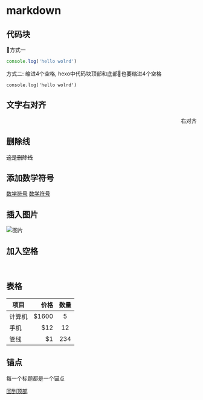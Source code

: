 ﻿# markdown

## 代码块

方式一
```js
console.log('hello wolrd')
```
方式二: 缩进4个空格, hexo中代码块顶部和底部也要缩进4个空格
    
    console.log('hello wolrd')
    

## 文字右对齐

<p align="right">右对齐</p>

## 删除线
~~这是删除线~~
## 添加数学符号
[数学符号](http://jzqt.github.io/2015/06/30/Markdown%E4%B8%AD%E5%86%99%E6%95%B0%E5%AD%A6%E5%85%AC%E5%BC%8F/)
[数学符号](http://mohu.org/info/symbols/symbols.htm)

## 插入图片
![图片](图片链接)

## 加入空格
&ensp;

## 表格

| 项目        | 价格   |  数量  |
| --------   | -----:  | :----:  |
| 计算机     | \$1600 |   5     |
| 手机        |   \$12   |   12   |
| 管线        |    \$1    |  234  | 

## 锚点
每一个标题都是一个锚点

[回到顶部](#markdown)